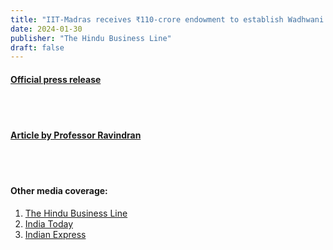 ```yaml
---
title: "IIT-Madras receives ₹110-crore endowment to establish Wadhwani School of Data Science & AI"
date: 2024-01-30
publisher: "The Hindu Business Line"
draft: false
---
```


<a href="https://www.ptinews.com/story/national/iit-m-receives-rs-110-cr-for-setting-up-wadhwani-school-of-data-science-and-ai/1252607"><h4>Official press release</h4></a>
<br></br>
<a href ="https://indianexpress.com/article/education/with-iit-madrass-new-school-students-will-build-a-strong-foundation-in-data-science-ai-jee-main-2024-a-lesson-from-iit-9140167/"><h4>Article by Professor Ravindran</h4></a>
<br></br>
<h4>Other media coverage:</h4> 
<ol>
<a href="https://www.thehindubusinessline.com/news/iit-madras-receives-110-crore-endowment-to-establish-wadhwani-school-of-data-science-ai/article67792396.ece"><li>The Hindu Business Line</li>
<a href="https://www.indiatoday.in/education-today/news/story/iit-madras-receives-rs-110-crore-endowment-to-establish-data-science-ai-school-2495677-2024-01-31"><li>India Today</li></a>
<a href=">https://indianexpress.com/article/education/iit-madras-receives-rs-110-crore-endowment-to-establish-school-of-data-science-and-ai-9134632/"><li>Indian Express</li></a>
</ol>